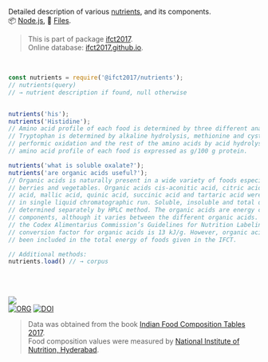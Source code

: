 Detailed description of various [nutrients], and its components.<br>
📦 [Node.js](https://www.npmjs.com/package/@ifct2017/nutrients),
📜 [Files](https://unpkg.com/@ifct2017/nutrients/).

> This is part of package [ifct2017].<br>
> Online database: [ifct2017.github.io].

<br>

```javascript
const nutrients = require('@ifct2017/nutrients');
// nutrients(query)
// → nutrient description if found, null otherwise


nutrients('his');
nutrients('Histidine');
// Amino acid profile of each food is determined by three different analyses.
// Tryptophan is determined by alkaline hydrolysis, methionine and cystine by
// performic oxidation and the rest of the amino acids by acid hydrolysis. The
// amino acid profile of each food is expressed as g/100 g protein.

nutrients('what is soluble oxalate?');
nutrients('are organic acids useful?');
// Organic acids is naturally present in a wide variety of foods especially fruits,
// berries and vegetables. Organic acids cis-aconitic acid, citric acid, fumaric
// acid, mallic acid, quinic acid, succinic acid and tartaric acid were determined
// in single liquid chromatographic run. Soluble, insoluble and total oxalates were
// determined separately by HPLC method. The organic acids are energy contributing
// components, although it varies between the different organic acids. According to
// the Codex Alimentarius Commission’s Guidelines for Nutrition Labeling, the energy
// conversion factor for organic acids is 13 kJ/g. However, organic acids have not
// been included in the total energy of foods given in the IFCT.
```

```javascript
// Additional methods:
nutrients.load() // → corpus
```

<br>
<br>

[![](https://i.imgur.com/D5UYmbD.jpg)](http://ifct2017.com/)<br>
[![ORG](https://img.shields.io/badge/org-ifct2017-green?logo=Org)](https://ifct2017.github.io)
[![DOI](https://zenodo.org/badge/130802684.svg)](https://zenodo.org/badge/latestdoi/130802684)

> Data was obtained from the book [Indian Food Composition Tables 2017].<br>
> Food composition values were measured by [National Institute of Nutrition, Hyderabad].

[ifct2017]: https://www.npmjs.com/package/ifct2017
[Indian Food Composition Tables 2017]: http://ifct2017.com/
[nutrients]: https://github.com/ifct2017/nutrients/tree/master/assets
[ifct2017.github.io]: https://ifct2017.github.io
[National Institute of Nutrition, Hyderabad]: https://www.nin.res.in/
